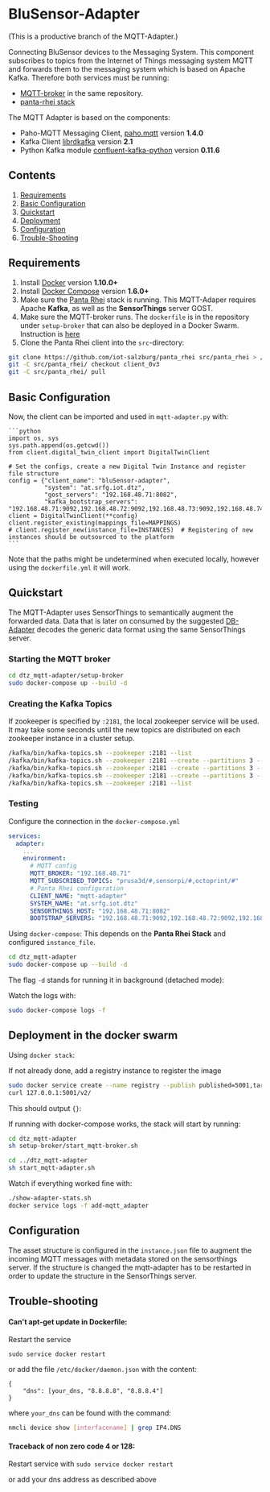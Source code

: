 # BluSensor-Adapter

(This is a productive branch of the MQTT-Adapter.)

Connecting BluSensor devices to the Messaging System.
This component subscribes to topics from the Internet of Things
messaging system MQTT and forwards them to the messaging system which is based on
Apache Kafka.
Therefore both services must be running:
* [MQTT-broker](https://github.com/iot-salzburg/dtz_mqtt-adapter/tree/master/setup_broker) in the same repository.
* [panta-rhei stack](https://github.com/iot-salzburg/panta_rhei)


The MQTT Adapter is based on the components:
* Paho-MQTT Messaging Client, [paho.mqtt](https://pypi.python.org/pypi/paho-mqtt/1.3.1) version **1.4.0**
* Kafka Client [librdkafka](https://github.com/geeknam/docker-confluent-python) version **2.1**
* Python Kafka module [confluent-kafka-python](https://github.com/confluentinc/confluent-kafka-python) 
version **0.11.6**



## Contents

1. [Requirements](#requirements)
2. [Basic Configuration](#basic-configuration)
2. [Quickstart](#quickstart)
3. [Deployment](#deployment-in-the-docker-swarm)
3. [Configuration](#configuration)
4. [Trouble-Shooting](#trouble-shooting)


## Requirements

1.  Install [Docker](https://www.docker.com/community-edition#/download) version **1.10.0+**
2.  Install [Docker Compose](https://docs.docker.com/compose/install/) version **1.6.0+**
3.  Make sure the [Panta Rhei](https://github.com/iot-salzburg/panta_rhei) stack is running.
    This MQTT-Adaper requires Apache **Kafka**, as well as the **SensorThings** server GOST.
4.  Make sure the MQTT-broker runs. The `dockerfile` is in the repository under `setup-broker`
    that can also be deployed in a Docker Swarm. Instruction is [here](#starting-the-mqtt-broker)
5.  Clone the Panta Rhei client into the `src`-directory:
    
```bash
git clone https://github.com/iot-salzburg/panta_rhei src/panta_rhei > /dev/null 2>&1 || echo "Repo already exists"
git -C src/panta_rhei/ checkout client_0v3
git -C src/panta_rhei/ pull
```

## Basic Configuration
Now, the client can be imported and used in `mqtt-adapter.py` with:
    
    ```python
    import os, sys
    sys.path.append(os.getcwd())
    from client.digital_twin_client import DigitalTwinClient

    # Set the configs, create a new Digital Twin Instance and register file structure
    config = {"client_name": "bluSensor-adapter",
              "system": "at.srfg.iot.dtz",
              "gost_servers": "192.168.48.71:8082",
              "kafka_bootstrap_servers": "192.168.48.71:9092,192.168.48.72:9092,192.168.48.73:9092,192.168.48.74:9092,192.168.48.75:9092"}
    client = DigitalTwinClient(**config)
    client.register_existing(mappings_file=MAPPINGS)
    # client.register_new(instance_file=INSTANCES)  # Registering of new instances should be outsourced to the platform
    ```
    
Note that the paths might be undetermined when executed locally, 
however using the `dockerfile.yml` it will work.

## Quickstart

The MQTT-Adapter uses SensorThings to semantically augment
the forwarded data. Data that is later on consumed by the
suggested [DB-Adapter](https://github.com/iot-salzburg/DB-Adapter/)
decodes the generic data format using the same SensorThings server.

### Starting the MQTT broker

```bash
cd dtz_mqtt-adapter/setup-broker
sudo docker-compose up --build -d
```

### Creating the Kafka Topics

If zookeeper is specified by `:2181`, the local zookeeper service will be used. 
It may take some seconds until the new topics are distributed on each zookeeper instance in
a cluster setup.

```bash
/kafka/bin/kafka-topics.sh --zookeeper :2181 --list
/kafka/bin/kafka-topics.sh --zookeeper :2181 --create --partitions 3 --replication-factor 3 --config min.insync.replicas=2 --config cleanup.policy=compact --config retention.ms=241920000 --topic eu.srfg.iot.dtz.data
/kafka/bin/kafka-topics.sh --zookeeper :2181 --create --partitions 3 --replication-factor 3 --config min.insync.replicas=2 --config cleanup.policy=compact --config retention.ms=241920000 --topic eu.srfg.iot.dtz.external
/kafka/bin/kafka-topics.sh --zookeeper :2181 --create --partitions 3 --replication-factor 1 --config min.insync.replicas=1 --config cleanup.policy=compact --config retention.ms=241920000 --topic eu.srfg.iot.dtz.logging
/kafka/bin/kafka-topics.sh --zookeeper :2181 --list
```

### Testing

Configure the connection in the `docker-compose.yml`

```yaml
services:
  adapter:
    ...
    environment:
      # MQTT config
      MQTT_BROKER: "192.168.48.71"
      MQTT_SUBSCRIBED_TOPICS: "prusa3d/#,sensorpi/#,octoprint/#"
      # Panta Rhei configuration
      CLIENT_NAME: "mqtt-adapter"
      SYSTEM_NAME: "at.srfg.iot.dtz"
      SENSORTHINGS_HOST: "192.168.48.71:8082"
      BOOTSTRAP_SERVERS: "192.168.48.71:9092,192.168.48.72:9092,192.168.48.73:9092,192.168.48.74:9092,192.168.48.75:9092"
```

Using `docker-compose`: This depends on the **Panta Rhei Stack** and
configured `instance_file`.

```bash
cd dtz_mqtt-adapter
sudo docker-compose up --build -d
```

The flag `-d` stands for running it in background (detached mode):

Watch the logs with:
```bash
sudo docker-compose logs -f
```


## Deployment in the docker swarm

Using `docker stack`:

If not already done, add a registry instance to register the image
```bash
sudo docker service create --name registry --publish published=5001,target=5000 registry:2
curl 127.0.0.1:5001/v2/
```
This should output `{}`:


If running with docker-compose works, the stack will start by running:


```bash
cd dtz_mqtt-adapter
sh setup-broker/start_mqtt-broker.sh

cd ../dtz_mqtt-adapter
sh start_mqtt-adapter.sh
```

Watch if everything worked fine with:

```bash
./show-adapter-stats.sh
docker service logs -f add-mqtt_adapter
```


## Configuration

The asset structure is configured in the `instance.json` file to
augment the incoming MQTT messages with metadata stored on the
sensorthings server.
If the structure is changed the mqtt-adapter has to be restarted in order to
update the structure in the SensorThings server.



## Trouble-shooting

#### Can't apt-get update in Dockerfile:
Restart the service

```sudo service docker restart```

or add the file `/etc/docker/daemon.json` with the content:
```
{
    "dns": [your_dns, "8.8.8.8", "8.8.8.4"]
}
```
where `your_dns` can be found with the command:

```bash
nmcli device show [interfacename] | grep IP4.DNS
```

####  Traceback of non zero code 4 or 128:

Restart service with
```sudo service docker restart```

or add your dns address as described above




